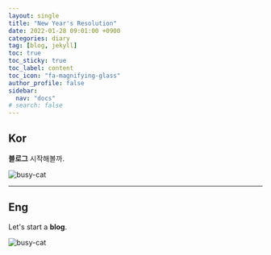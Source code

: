 ```yaml
---
layout: single
title: "New Year's Resolution"
date: 2022-01-28 09:01:00 +0900
categories: diary
tag: [blog, jekyll]
toc: true
toc_sticky: true
toc_label: content
toc_icon: "fa-magnifying-glass"
author_profile: false
sidebar:
  nav: "docs"
# search: false
---
```


## Kor

<!-- 한줄공지 -->
<!-- **[Notice]** 공지사항입니다.
{: .notice--success} -->

<!-- 여러줄공지/개요 -->
<!-- <div class="notice">
<h4>목표</h4>
<ul>
    <li>목표1. </li>
    <li>목표2. </li>
    <li>목표3. </li>
</ul>
</div>
{: .notice--info} -->

**블로그** 시작해볼까.

![busy-cat](https://media.tenor.com/bxe8Qsx3UusAAAAM/cat.gif)

---

## Eng

<!-- 한줄공지 -->
<!-- **[Notice]** This is important.
{: .notice--success} -->

<!-- 여러줄공지/개요 -->
<!-- <div class="notice">
<h4>Goal</h4>
<ul>
    <li>G1. </li>
    <li>G2. </li>
    <li>G3. </li>
</ul>
</div>
{: .notice--info} -->

Let's start a **blog**.

![busy-cat](https://media.tenor.com/bxe8Qsx3UusAAAAM/cat.gif)

<!-- 버튼 -->
<!-- [Button](https://mmistakes.github.io/minimal-mistakes/docs/utility-classes){: .btn .btn--danger} -->

<!-- 유투브 -->
<!-- {% include video id="uTuuz__8gUM" provider="youtube" %} -->

<!-- 이미지(절대경로) -->
<!-- ![sleepy-cat]({{site.url}}/images/2024-01-17-starting-blog/sleepy-cat.gif) -->

<!-- 코드 -->
<!-- ```python
print("Hello, world!")
``` -->
